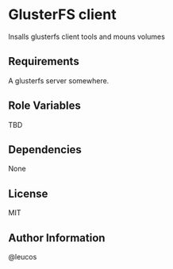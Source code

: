 GlusterFS client
================

Insalls glusterfs client tools and mouns volumes

Requirements
------------

A glusterfs server somewhere.

Role Variables
--------------

TBD

Dependencies
------------

None

License
-------

MIT

Author Information
------------------

@leucos
